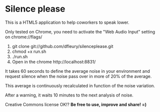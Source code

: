Silence please
==============

This is a HTML5 application to help coworkers to speak lower.

Only tested on Chrome, you need to activate the "Web Audio Input" setting on chrome://flags/

1. git clone git://github.com/dfleury/silenceplease.git
2. chmod +x run.sh
3. ./run.sh
4. Open in the chrome http://localhost:8831/

It takes 60 seconds to define the average noise in your environment and request silence when the noise pass over in more of 20% of the average.

This average is continuously recalculated in function of the noise variation.

After a warning, it waits 10 minutes to the next analysis of noise.

Creative Commons license OK!? **Be free to use, improve and share! =)**